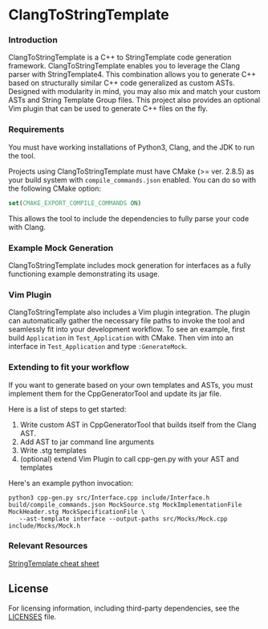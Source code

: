 # ClangToStringTemplate

### Introduction

ClangToStringTemplate is a C++ to StringTemplate code generation framework. ClangToStringTemplate enables you to leverage the Clang parser with StringTemplate4. This combination allows you to generate C++ based on structurally similar C++ code generalized as custom ASTs.
Designed with modularity in mind, you may also mix and match your custom ASTs and String Template Group files.
This project also provides an optional Vim plugin that can be used to generate C++ files on the fly.

### Requirements

You must have working installations of Python3, Clang, and the JDK to run the tool.

Projects using ClangToStringTemplate must have CMake (>= ver. 2.8.5) as your build system with `compile_commands.json` enabled. You can do so with the following CMake option:

```cmake
set(CMAKE_EXPORT_COMPILE_COMMANDS ON)
```

This allows the tool to include the dependencies to fully parse your code with Clang.

### Example Mock Generation

ClangToStringTemplate includes mock generation for interfaces as a fully functioning example demonstrating its usage.  

### Vim Plugin

ClangToStringTemplate also includes a Vim plugin integration. The plugin can automatically gather the necessary file paths to invoke the tool and seamlessly fit into your development workflow.
To see an example, first build `Application` in `Test_Application` with CMake. Then vim into an interface in `Test_Application` and type `:GenerateMock`.

### Extending to fit your workflow

If you want to generate based on your own templates and ASTs, you must implement them for the CppGeneratorTool and update its jar file.

Here is a list of steps to get started:
1. Write custom AST in CppGeneratorTool that builds itself from the Clang AST.
2. Add AST to jar command line arguments
3. Write .stg templates
4. (optional) extend Vim Plugin to call cpp-gen.py with your AST and templates

Here's an example python invocation:
```
python3 cpp-gen.py src/Interface.cpp include/Interface.h build/compile_commands.json MockSource.stg MockImplementationFile MockHeader.stg MockSpecificationFile \
   --ast-template interface --output-paths src/Mocks/Mock.cpp include/Mocks/Mock.h
```

### Relevant Resources
[StringTemplate cheat sheet](https://github.com/antlr/stringtemplate4/blob/master/doc/cheatsheet.md)

## License

For licensing information, including third-party dependencies, see the [LICENSES](LICENSES) file.
